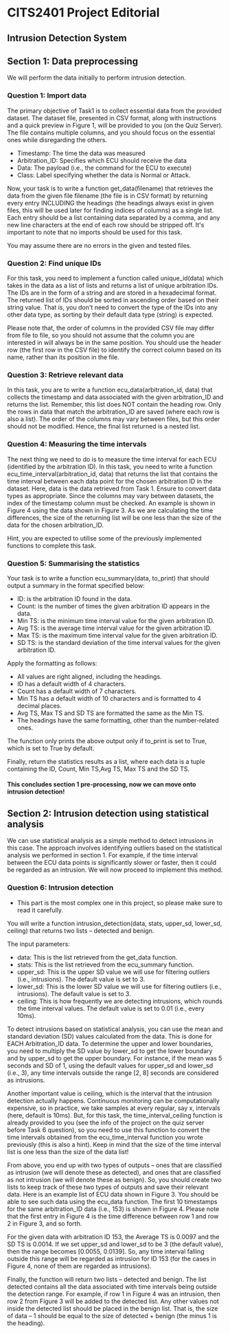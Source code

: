 # CITS2401 Project Editorial

## Intrusion Detection System

## Section 1: Data preprocessing
We will perform the data initially to perform intrusion detection.

### Question 1: Import data
The primary objective of Task1 is to collect essential data from the provided dataset. The dataset file, presented in CSV format, along with instructions and a quick preview in Figure 1, will be provided to you (on the Quiz Server). The file contains multiple columns, and you should focus on the essential ones while disregarding the others.
- Timestamp: The time the data was measured
- Arbitration_ID: Specifies which ECU should receive the data
- Data: The payload (i.e., the command for the ECU to execute)
- Class: Label specifying whether the data is Normal or Attack.

Now, your task is to write a function get_data(filename) that retrieves the data from the given file filename (the file is in CSV format) by returning every entry INCLUDING the headings (the headings always exist in given files, this will be used later for finding indices of columns) as a single list. Each entry should be a list containing data separated by a comma, and any new line characters at the end of each row should be stripped off. It's important to note that no imports should be used for this task.

You may assume there are no errors in the given and tested files.

### Question 2: Find unique IDs
For this task, you need to implement a function called unique_id(data) which takes in the data as a list of lists and returns a list of unique arbitration IDs. The IDs are in the form of a string and are stored in a hexadecimal format. The returned list of IDs should be sorted in ascending order based on their string value. That is, you don't need to convert the type of the IDs into any other data type, as sorting by their default data type (string) is expected.

Please note that, the order of columns in the provided CSV file may differ from file to file, so you should not assume that the column you are interested in will always be in the same position. You should use the header row (the first row in the CSV file) to identify the correct column based on its name, rather than its position in the file.

### Question 3: Retrieve relevant data
In this task, you are to write a function ecu_data(arbitration_id, data) that collects the timestamp and data associated with the given arbitration_ID and returns the list. Remember, this list does NOT contain the heading row. Only the rows in data that match the arbitration_ID are saved (where each row is also a list). The order of the columns may vary between files, but this order should not be modified. Hence, the final list returned is a nested list.


### Question 4: Measuring the time intervals
The next thing we need to do is to measure the time interval for each ECU (identified by the arbitration ID). In this task, you need to write a function ecu_time_interval(arbitration_id, data) that returns the list that contains the time interval between each data point for the chosen arbitration ID in the dataset. Here, data is the data retrieved from Task 1. Ensure to convert data types as appropriate. Since the columns may vary between datasets, the index of the timestamp column must be checked. An example is shown in Figure 4 using the data shown in Figure 3. As we are calculating the time differences, the size of the returning list will be one less than the size of the data for the chosen arbitration_ID.

Hint, you are expected to utilise some of the previously implemented functions to complete this task.

### Question 5: Summarising the statistics
Your task is to write a function ecu_summary(data, to_print) that should output a summary in the format specified below:
- ID: is the arbitration ID found in the data.
- Count: is the number of times the given arbitration ID appears in the data.
- Min TS: is the minimum time interval value for the given arbitration ID.
- Avg TS: is the average time interval value for the given arbitration ID.
- Max TS: is the maximum time interval value for the given arbitration ID.
- SD TS: is the standard deviation of the time interval values for the given arbitration ID.

Apply the formatting as follows:
- All values are right aligned, including the headings.
- ID has a default width of 4 characters.
- Count has a default width of 7 characters.
- Min TS has a default width of 10 characters and is formatted to 4 decimal places.
- Avg TS, Max TS and SD TS are formatted the same as the Min TS.
- The headings have the same formatting, other than the number-related ones.

The function only prints the above output only if to_print is set to True, which is set to True by default.

Finally, return the statistics results as a list, where each data is a tuple containing the ID, Count, Min TS,Avg TS, Max TS and the SD TS.
#### This concludes section 1 pre-processing, now we can move onto intrusion detection!

## Section 2: Intrusion detection using statistical analysis
We can use statistical analysis as a simple method to detect intrusions in this case. The approach involves identifying outliers based on the statistical analysis we performed in section 1. For example, if the time interval between the ECU data points is significantly slower or faster, then it could be regarded as an intrusion. We will now proceed to implement this method.

### Question 6:  Intrusion detection
* This part is the most complex one in this project, so please make sure to read it carefully.

You will write a function intrusion_detection(data, stats, upper_sd, lower_sd, ceiling) that returns two lists – detected and benign.

The input parameters:
- data: This is the list retrieved from the get_data function.
- stats: This is the list retrieved from the ecu_summary function.
- upper_sd: This is the upper SD value we will use for filtering outliers (i.e., intrusions). The default value is set to 3.
- lower_sd: This is the lower SD value we will use for filtering outliers (i.e., intrusions). The default value is set to 3.
- ceiling: This is how frequently we are detecting intrusions, which rounds the time interval values. The default value is set to 0.01 (i.e., every 10ms).

To detect intrusions based on statistical analysis, you can use the mean and standard deviation (SD) values calculated from the data. This is done for EACH Arbitration_ID data. To determine the upper and lower boundaries, you need to multiply the SD value by lower_sd to get the lower boundary and by upper_sd to get the upper boundary. For instance, if the mean was 5 seconds and SD of 1, using the default values for upper_sd and lower_sd (i.e., 3), any time intervals outside the range [2, 8] seconds are considered as intrusions.

Another important value is ceiling, which is the interval that the intrusion detection actually happens. Continuous monitoring can be computationally expensive, so in practice, we take samples at every regular, say x, intervals (here, default is 10ms). But, for this task, the time_interval_ceiling function is already provided to you (see the info of the project on the quiz server before Task 6 question), so you need to use this function to convert the time intervals obtained from the ecu_time_interval function you wrote previously (this is also a hint). Keep in mind that the size of the time interval list is one less than the size of the data list!

From above, you end up with two types of outputs – ones that are classified as intrusion (we will denote these as detected), and ones that are classified as not intrusion (we will denote these as benign). So, you should create two lists to keep track of these two types of outputs and save their relevant data. Here is an example list of ECU data shown in Figure 3. You should be able to see such data using the ecu_data function. The first 10 timestamps for the same arbitration_ID data (i.e., 153) is shown in Figure 4. Please note that the first entry in Figure 4 is the time difference between row 1 and row 2 in Figure 3, and so forth.

For the given data with arbitration ID 153, the Average TS is 0.0097 and the SD TS is 0.0014. If we set upper_sd and lower_sd to be 3 (the default value), then the range becomes [0.0055, 0.0139]. So, any time interval falling outside this range will be regarded as intrusion for ID 153 (for the cases in Figure 4, none of them are regarded as intrusions).

Finally, the function will return two lists – detected and benign. The list detected contains all the data associated with time intervals being outside the detection range. For example, if row 1 in Figure 4 was an intrusion, then row 2 from Figure 3 will be added to the detected list. Any other values not inside the detected list should be placed in the benign list. That is, the size of data – 1 should be equal to the size of detected + benign (the minus 1 is the heading).